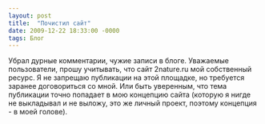 ```yaml
---
layout: post
title:  "Почистил сайт"
date: 2009-12-22 18:33:00 -0000
tags: Блог
---
```


Убрал дурные комментарии, чужие записи в блоге. Уважаемые пользователи, прошу учитывать, что сайт 2nature.ru мой собственный ресурс. Я не запрещаю публикации на этой площадке, но требуется заранее договориться со мной. Или быть уверенным, что тема публикации точно попадает в мою концепцию сайта (которую я нигде не выкладывал и не выложу, это же личный проект, поэтому концепция - в моей голове).